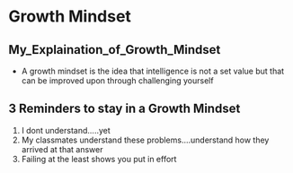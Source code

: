 # Growth Mindset

## My_Explaination_of_Growth_Mindset

* A growth mindset is the idea that intelligence is not a set value but that can be improved upon through challenging yourself

## 3 Reminders to stay in a Growth Mindset

1. I dont understand.....yet
2. My classmates understand these problems....understand how they arrived at that answer
3. Failing at the least shows you put in effort
